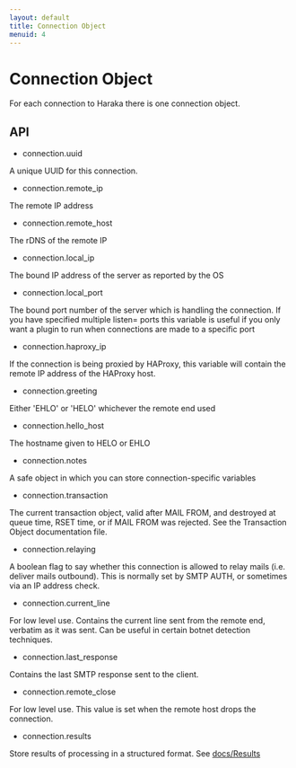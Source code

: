 ```yaml
---
layout: default
title: Connection Object
menuid: 4
---
```

Connection Object
=================

For each connection to Haraka there is one connection object.

API
---

* connection.uuid

A unique UUID for this connection.

* connection.remote\_ip

The remote IP address

* connection.remote\_host

The rDNS of the remote IP

* connection.local\_ip

The bound IP address of the server as reported by the OS

* connection.local\_port

The bound port number of the server which is handling the connection.
If you have specified multiple listen= ports this variable is useful
if you only want a plugin to run when connections are made to a specific
port

* connection.haproxy\_ip

If the connection is being proxied by HAProxy, this variable will
contain the remote IP address of the HAProxy host.

* connection.greeting

Either 'EHLO' or 'HELO' whichever the remote end used

* connection.hello\_host

The hostname given to HELO or EHLO

* connection.notes

A safe object in which you can store connection-specific variables

* connection.transaction

The current transaction object, valid after MAIL FROM, and destroyed at queue
time, RSET time, or if MAIL FROM was rejected. See the Transaction Object
documentation file.

* connection.relaying

A boolean flag to say whether this connection is allowed to relay mails (i.e.
deliver mails outbound). This is normally set by SMTP AUTH, or sometimes via
an IP address check.

* connection.current\_line

For low level use. Contains the current line sent from the remote end,
verbatim as it was sent. Can be useful in certain botnet detection techniques.

* connection.last\_response

Contains the last SMTP response sent to the client.

* connection.remote\_close

For low level use.  This value is set when the remote host drops the connection.

* connection.results

Store results of processing in a structured format. See [docs/Results](http://haraka.github.io/manual/Results.html)



